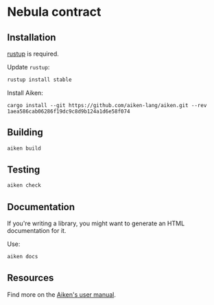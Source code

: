 # Nebula contract

## Installation

[rustup](https://rustup.rs/) is required.

Update `rustup`:

```sh
rustup install stable
```

Install Aiken:
```
cargo install --git https://github.com/aiken-lang/aiken.git --rev 1aea586cab06286f19dc9c8d9b124a1d6e58f074
```

## Building

```sh
aiken build
```

## Testing

```sh
aiken check
```

## Documentation

If you're writing a library, you might want to generate an HTML documentation for it.

Use:

```sh
aiken docs
```

## Resources

Find more on the [Aiken's user manual](https://aiken-lang.org).
